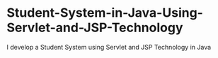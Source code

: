# Student-System-in-Java-Using-Servlet-and-JSP-Technology
I develop a Student System using Servlet and JSP Technology in Java
